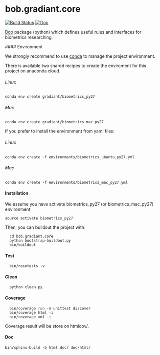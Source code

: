 # bob.gradiant.core 

[![Build Status](https://travis-ci.org/acostapazo/bob.gradiant.core.svg?branch=master)](https://travis-ci.org/acostapazo/bob.gradiant.core)
[![Doc](http://img.shields.io/badge/docs-stable-green.svg)](https://acostapazo.github.io/bob.gradiant.core/)


[Bob](https://www.idiap.ch/software/bob/) package (python) which defines useful rules and interfaces for biometrics researching.

#### Environment

We strongly recommend to use [conda](https://conda.io/docs/) to manage the project environment.

There is available two shared recipes to create the enviroment for this project on anaconda cloud.

###### Linux
~~~
conda env create gradiant/biometrics_py27
~~~

###### Mac
~~~
conda env create gradiant/biometrics_mac_py27
~~~

If you prefer to install the environment from yaml files:

###### Linux
~~~
conda env create -f environments/biometrics_ubuntu_py27.yml
~~~

###### Mac
~~~
conda env create -f environments/biometrics_mac_py27.yml
~~~


#### Installation

We assume you have activate biometrics_py27 (or biometrics_mac_py27) environment 

~~~
source activate biometrics_py27
~~~

Then, you can buildout the project with:

~~~
  cd bob.gradiant.core
  python bootstrap-buildout.py
  bin/buildout
~~~

#### Test

~~~
  bin/nosetests -v
~~~

#### Clean

~~~
  python clean.py
~~~

#### Coverage

~~~  
  bin/coverage run -m unittest discover
  bin/coverage html -i
  bin/coverage xml -i
~~~

Coverage result will be store on htmlcov/.

#### Doc

~~~
bin/sphinx-build -b html doc/ doc/html/
~~~